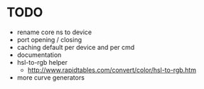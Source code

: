 # TODO

* rename core ns to device
* port opening / closing
* caching default per device and per cmd
* documentation
* hsl-to-rgb helper
  - http://www.rapidtables.com/convert/color/hsl-to-rgb.htm
* more curve generators
